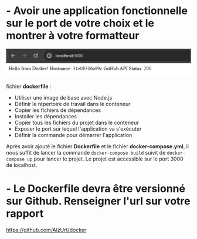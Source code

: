 # - Avoir une application fonctionnelle sur le port de votre choix et le montrer à votre formatteur

![localhost](img/localhost3000.png)


fichier **dockerfile** : 
- Utiliser une image de base avec Node.js
- Définir le répertoire de travail dans le conteneur
- Copier les fichiers de dépendances
- Installer les dépendances
- Copier tous les fichiers du projet dans le conteneur
- Exposer le port sur lequel l'application va s'exécuter
- Définir la commande pour démarrer l'application


Après avoir ajouté le fichier **Dockerfile** et le fichier **docker-compose.yml**, il nous suffit de lancer la commande `docker-compose build` suivit de `docker-compose up` pour lancer le projet.
Le projet est accessible sur le port 3000 de localhost.

# - Le Dockerfile devra être versionné sur Github. Renseigner l'url sur votre rapport

https://github.com/AlzUrt/docker